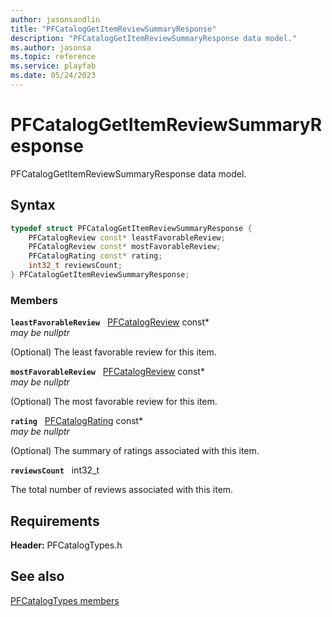 ```yaml
---
author: jasonsandlin
title: "PFCatalogGetItemReviewSummaryResponse"
description: "PFCatalogGetItemReviewSummaryResponse data model."
ms.author: jasonsa
ms.topic: reference
ms.service: playfab
ms.date: 05/24/2023
---
```


# PFCatalogGetItemReviewSummaryResponse  

PFCatalogGetItemReviewSummaryResponse data model.  

## Syntax  
  
```cpp
typedef struct PFCatalogGetItemReviewSummaryResponse {  
    PFCatalogReview const* leastFavorableReview;  
    PFCatalogReview const* mostFavorableReview;  
    PFCatalogRating const* rating;  
    int32_t reviewsCount;  
} PFCatalogGetItemReviewSummaryResponse;  
```
  
### Members  
  
**`leastFavorableReview`** &nbsp; [PFCatalogReview](pfcatalogreview.md) const*  
*may be nullptr*  
  
(Optional) The least favorable review for this item.
  
**`mostFavorableReview`** &nbsp; [PFCatalogReview](pfcatalogreview.md) const*  
*may be nullptr*  
  
(Optional) The most favorable review for this item.
  
**`rating`** &nbsp; [PFCatalogRating](pfcatalograting.md) const*  
*may be nullptr*  
  
(Optional) The summary of ratings associated with this item.
  
**`reviewsCount`** &nbsp; int32_t  
  
The total number of reviews associated with this item.
  
  
## Requirements  
  
**Header:** PFCatalogTypes.h
  
## See also  
[PFCatalogTypes members](../pfcatalogtypes_members.md)  

  
  

